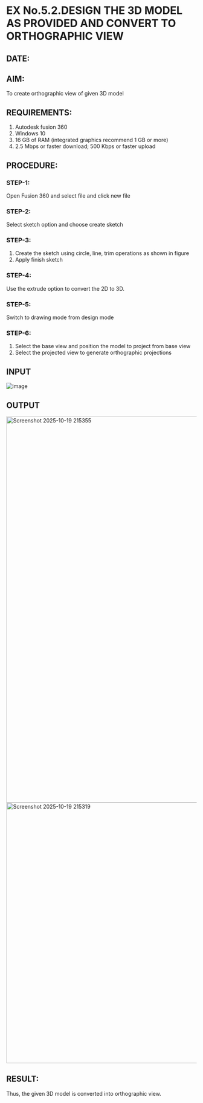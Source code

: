 # EX No.5.2.DESIGN THE 3D MODEL AS PROVIDED AND CONVERT TO ORTHOGRAPHIC VIEW
## DATE:

## AIM: 
To create orthographic view of given 3D model

## REQUIREMENTS: 
1. Autodesk fusion 360
2. Windows 10
3. 16 GB of RAM (integrated graphics recommend 1 GB or more)
4. 2.5 Mbps or faster download; 500 Kbps or faster upload 

## PROCEDURE:

### STEP-1:
Open Fusion 360 and select file and click new file

### STEP-2:
Select sketch option and choose create sketch

### STEP-3: 
1. Create the sketch using circle, line, trim operations as shown in figure
2. Apply finish sketch 

### STEP-4:
 Use the extrude option to convert the 2D to 3D.

### STEP-5:
Switch to drawing mode from design mode 
          
### STEP-6:
1. Select the base view and position the model to project from base view 
2. Select the projected view to generate orthographic projections

## INPUT
![image](https://user-images.githubusercontent.com/113594316/199412055-fa1f658d-65f4-42c2-9c3c-78c93512e905.png)

## OUTPUT
<img width="1907" height="1022" alt="Screenshot 2025-10-19 215355" src="https://github.com/user-attachments/assets/b34fafbc-cc42-43ca-b59e-60882c44ced4" />
<img width="966" height="690" alt="Screenshot 2025-10-19 215319" src="https://github.com/user-attachments/assets/35e966b8-9911-481e-a469-490114e2ee82" />



## RESULT:
Thus, the given 3D model is converted into orthographic view.
